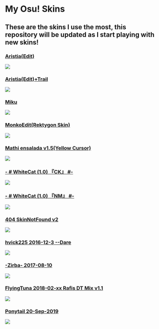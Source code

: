 # My Osu! Skins
## These are the skins I use the most, this repository will be updated as I start playing with new skins!

### [Aristia(Edit)](https://www.mediafire.com/file/wxh5t1xfa3kpncd/Aristia%28Edit%29.osk/file)
<img src="https://skins.osuck.net/uploads/posts/2019-02/1549355517_3.jpg">

### [Aristia(Edit)+Trail](https://www.mediafire.com/file/fmmuq6020lb8sda/Aristia%28Edit%29+trail.osk/file)
<img src="https://i.imgur.com/5zaagBg.jpg">

### [Miku](https://www.mediafire.com/file/pb2jjjymthjtbma/Miku_16-9.osk/file)
<img src="https://i.imgur.com/qkm9kT2.jpg">

### [MonkoEdit(Rektygon Skin)](https://www.mediafire.com/file/xthnviquoptb313/MonkoEdit.osk/file)
<img src="https://i.imgur.com/ufbcmjo.jpg">

### [Mathi ensalada v1.5(Yellow Cursor)](https://www.mediafire.com/file/dasthizozmbr3dg/mathi_ensalada_v1.5_%2528Yellow_cursor%2529.osk/file)
<img src="https://skins.osuck.net/uploads/posts/2019-03/1553936590_screenshot3523.jpg">

### [- # WhiteCat (1.0) 『CK』 #-](https://www.mediafire.com/file/6250ar1z1jq0aes/-_%2523_WhiteCat_%25281.0%2529_%25E3%2580%258ECK%25E3%2580%258F_%2523-.osk/file)
<img src="https://skins.osuck.net/uploads/posts/2019-11/1573897221_3.jpg">

### [- # WhiteCat (1.0) 『NM』 #-](https://www.mediafire.com/file/0x85j314b5oi3am/-_%2523_WhiteCat_%25281.0%2529_%25E3%2580%258ENM%25E3%2580%258F_%2523-.osk/file)
<img src="https://skins.osuck.net/uploads/posts/2019-11/1573897242_6.jpg">

### [404 SkinNotFound v2](https://www.mediafire.com/file/xntqi7ms52y2e61/404_SkinNotFound_v2.osk/file)
<img src="https://skins.osuck.net/uploads/posts/2018-11/1541395297_screenshot993.jpg">

### [hvick225 2016-12-3 --Dare](https://osuskins.net/skin/y7jun5I)
<img src="https://i.ytimg.com/vi/eIk4y4oNzi0/maxresdefault.jpg">

### [-Zirba- 2017-08-10](https://osuskins.net/skin/6p457aB)
<img src="https://osuskins.net/screenshots/6p457aB.jpg">

### [FlyingTuna 2018-02-xx Rafis DT Mix v1.1](http://www.mediafire.com/file/5frr798172hcdft/FlyingTuna_2018-02-xx_Rafis_DT_Mix_v1.1.osk/file)
<img src="https://skins.osuck.net/uploads/posts/2018-09/1537800262_2gzqrrg.jpg">

### [Ponytail 20-Sep-2019](http://www.mediafire.com/file/9dj37csmypxes6q/Ponytail+20-Sep-2019.osk/file)
<img src="https://skins.osuck.net/index.php?newsid=1672">
